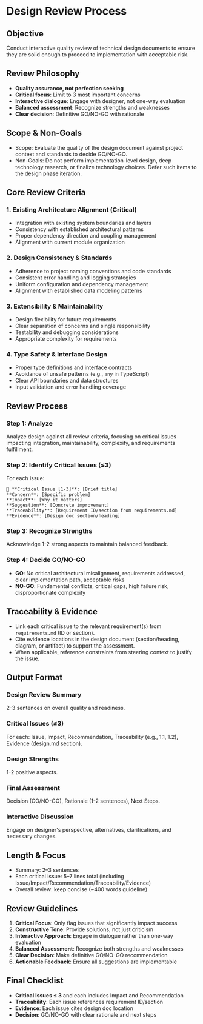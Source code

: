 # Design Review Process

## Objective

Conduct interactive quality review of technical design documents to ensure they are solid enough to proceed to implementation with acceptable risk.

## Review Philosophy

- **Quality assurance, not perfection seeking**
- **Critical focus**: Limit to 3 most important concerns
- **Interactive dialogue**: Engage with designer, not one-way evaluation
- **Balanced assessment**: Recognize strengths and weaknesses
- **Clear decision**: Definitive GO/NO-GO with rationale

## Scope & Non-Goals

- Scope: Evaluate the quality of the design document against project context and standards to decide GO/NO-GO.
- Non-Goals: Do not perform implementation-level design, deep technology research, or finalize technology choices. Defer such items to the design phase iteration.

## Core Review Criteria

### 1. Existing Architecture Alignment (Critical)

- Integration with existing system boundaries and layers
- Consistency with established architectural patterns
- Proper dependency direction and coupling management
- Alignment with current module organization

### 2. Design Consistency & Standards

- Adherence to project naming conventions and code standards
- Consistent error handling and logging strategies
- Uniform configuration and dependency management
- Alignment with established data modeling patterns

### 3. Extensibility & Maintainability

- Design flexibility for future requirements
- Clear separation of concerns and single responsibility
- Testability and debugging considerations
- Appropriate complexity for requirements

### 4. Type Safety & Interface Design

- Proper type definitions and interface contracts
- Avoidance of unsafe patterns (e.g., `any` in TypeScript)
- Clear API boundaries and data structures
- Input validation and error handling coverage

## Review Process

### Step 1: Analyze

Analyze design against all review criteria, focusing on critical issues impacting integration, maintainability, complexity, and requirements fulfillment.

### Step 2: Identify Critical Issues (≤3)

For each issue:

```
🔴 **Critical Issue [1-3]**: [Brief title]
**Concern**: [Specific problem]
**Impact**: [Why it matters]
**Suggestion**: [Concrete improvement]
**Traceability**: [Requirement ID/section from requirements.md]
**Evidence**: [Design doc section/heading]
```

### Step 3: Recognize Strengths

Acknowledge 1-2 strong aspects to maintain balanced feedback.

### Step 4: Decide GO/NO-GO

- **GO**: No critical architectural misalignment, requirements addressed, clear implementation path, acceptable risks
- **NO-GO**: Fundamental conflicts, critical gaps, high failure risk, disproportionate complexity

## Traceability & Evidence

- Link each critical issue to the relevant requirement(s) from `requirements.md` (ID or section).
- Cite evidence locations in the design document (section/heading, diagram, or artifact) to support the assessment.
- When applicable, reference constraints from steering context to justify the issue.

## Output Format

### Design Review Summary

2-3 sentences on overall quality and readiness.

### Critical Issues (≤3)

For each: Issue, Impact, Recommendation, Traceability (e.g., 1.1, 1.2), Evidence (design.md section).

### Design Strengths

1-2 positive aspects.

### Final Assessment

Decision (GO/NO-GO), Rationale (1-2 sentences), Next Steps.

### Interactive Discussion

Engage on designer's perspective, alternatives, clarifications, and necessary changes.

## Length & Focus

- Summary: 2–3 sentences
- Each critical issue: 5–7 lines total (including Issue/Impact/Recommendation/Traceability/Evidence)
- Overall review: keep concise (~400 words guideline)

## Review Guidelines

1. **Critical Focus**: Only flag issues that significantly impact success
2. **Constructive Tone**: Provide solutions, not just criticism
3. **Interactive Approach**: Engage in dialogue rather than one-way evaluation
4. **Balanced Assessment**: Recognize both strengths and weaknesses
5. **Clear Decision**: Make definitive GO/NO-GO recommendation
6. **Actionable Feedback**: Ensure all suggestions are implementable

## Final Checklist

- **Critical Issues ≤ 3** and each includes Impact and Recommendation
- **Traceability**: Each issue references requirement ID/section
- **Evidence**: Each issue cites design doc location
- **Decision**: GO/NO-GO with clear rationale and next steps

